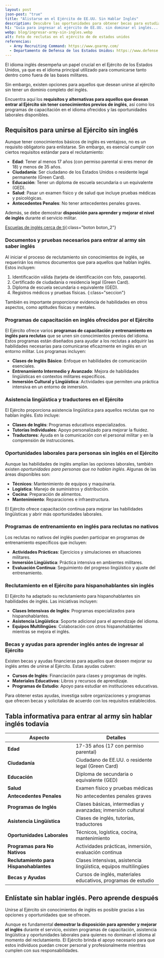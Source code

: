 ```yaml
---
layout: post
json-post: "true"
title: "Alistarse en el Ejército de EE.UU. Sin Hablar Inglés"
description: Descubre las oportunidades para obtener becas para estudiar inglés en Canadá. No tienes que saber el idioma. Consíguela desde cualquier país
h1: "Guía para ingresar al ejército de EE.UU. sin dominar el inglés... aún"
webp: blog/ingresar-army-sin-ingles.webp
alt: Foto de reclutas en el ejército de de estados unidos
referencias:
  - Army Recruiting Command: https://www.goarmy.com/
  - Departamento de Defensa de los Estados Unidos: https://www.defense.gov/
---
```

El idioma inglés desempeña un papel crucial en el Ejército de los Estados Unidos, ya que es el idioma principal utilizado para comunicarse tanto dentro como fuera de las bases militares.

Sin embargo, existen opciones para aquellos que desean unirse al ejército sin tener un dominio completo del inglés.

Encuentra aquí los **requisitos y alternativas para aquellos que desean entrar al Ejército sin tener conocimientos previos de inglés**, así como los programas de capacitación en el idioma ofrecidos y las oportunidades laborales disponibles.

## Requisitos para unirse al Ejército sin inglés

Aunque tener conocimientos básicos de inglés es ventajoso, no es un requisito obligatorio para enlistarse. Sin embargo, es esencial cumplir con ciertos requisitos estándar para el reclutamiento:

- **Edad**: Tener al menos 17 años (con permiso parental si eres menor de 18) y menos de 35 años.
- **Ciudadanía**: Ser ciudadano de los Estados Unidos o residente legal permanente (Green Card).
- **Educación**: Tener un diploma de escuela secundaria o un equivalente (GED).
- **Salud**: Pasar un examen físico y de salud que incluye pruebas médicas y psicológicas.
- **Antecedentes Penales**: No tener antecedentes penales graves.

Además, se debe demostrar **disposición para aprender y mejorar el nivel de inglés** durante el servicio militar.

[Escuelas de inglés cerca de ti]({{'escuelas'|relative_url}} "Escuelas de inglés cerca"){:class="boton boton_2"}

### Documentos y pruebas necesarios para entrar al army sin saber inglés

Al iniciar el proceso de reclutamiento sin conocimientos de inglés, se requerirán los mismos documentos que para aquellos que hablan inglés. Estos incluyen:

1. Identificación válida (tarjeta de identificación con foto, pasaporte).
2. Certificado de ciudadanía o residencia legal (Green Card).
3. Diploma de escuela secundaria o equivalente (GED).
4. Registros médicos y pruebas físicas.
{:class="seccion"}

También es importante proporcionar evidencia de habilidades en otros aspectos, como aptitudes físicas y mentales.

### Programas de capacitación en inglés ofrecidos por el Ejército

El Ejército ofrece varios **programas de capacitación y entrenamiento en inglés para reclutas** que se unen sin conocimientos previos del idioma. Estos programas están diseñados para ayudar a los reclutas a adquirir las habilidades necesarias para comunicarse eficazmente en inglés en un entorno militar. Los programas incluyen:

- **Clases de Inglés Básico**: Enfoque en habilidades de comunicación esenciales.
- **Entrenamiento Intermedio y Avanzado**: Mejora de habilidades lingüísticas en contextos militares específicos.
- **Inmersión Cultural y Lingüística**: Actividades que permiten una práctica intensiva en un entorno de inmersión.

### Asistencia lingüística y traductores en el Ejército

El Ejército proporciona asistencia lingüística para aquellos reclutas que no hablan inglés. Esto incluye:

- **Clases de Inglés**: Programas educativos especializados.
- **Tutorías Individuales**: Apoyo personalizado para mejorar la fluidez.
- **Traductores**: Ayuda en la comunicación con el personal militar y en la comprensión de instrucciones.

### Oportunidades laborales para personas sin inglés en el Ejército

Aunque las habilidades de inglés amplían las opciones laborales, también existen *oportunidades para personas que no hablan inglés*. Algunas de las áreas disponibles son:

- **Técnicos**: Mantenimiento de equipos y maquinaria.
- **Logística**: Manejo de suministros y distribución.
- **Cocina**: Preparación de alimentos.
- **Mantenimiento**: Reparaciones e infraestructura.

El Ejército ofrece capacitación continua para mejorar las habilidades lingüísticas y abrir más oportunidades laborales.

### Programas de entrenamiento en inglés para reclutas no nativos

Los reclutas no nativos del inglés pueden participar en programas de entrenamiento específicos que incluyen:

- **Actividades Prácticas**: Ejercicios y simulaciones en situaciones militares.
- **Inmersión Lingüística**: Práctica intensiva en ambientes militares.
- **Evaluación Continua**: Seguimiento del progreso lingüístico y ajuste del entrenamiento.

### Reclutamiento en el Ejército para hispanohablantes sin inglés

El Ejército ha adaptado su reclutamiento para hispanohablantes sin habilidades de inglés. Las iniciativas incluyen:

- **Clases Intensivas de Inglés**: Programas especializados para hispanohablantes.
- **Asistencia Lingüística**: Soporte adicional para el aprendizaje del idioma.
- **Equipos Multilingües**: Colaboración con otros hispanohablantes mientras se mejora el inglés.

### Becas y ayudas para aprender inglés antes de ingresar al Ejército

Existen becas y ayudas financieras para aquellos que deseen mejorar su inglés antes de unirse al Ejército. Estas ayudas cubren:

- **Cursos de Inglés**: Financiación para clases y programas de inglés.
- **Materiales Educativos**: Libros y recursos de aprendizaje.
- **Programas de Estudio**: Apoyo para estudiar en instituciones educativas.

Para obtener estas ayudas, investiga sobre organizaciones y programas que ofrecen becas y solicítalas de acuerdo con los requisitos establecidos.

## Tabla informativa para entrar al army sin hablar inglés todavía

| Aspecto                         | Detalles                                                                 |
|---------------------------------|--------------------------------------------------------------------------|
| **Edad**                        | 17-35 años (17 con permiso parental)                                    |
| **Ciudadanía**                  | Ciudadano de EE.UU. o residente legal (Green Card)                       |
| **Educación**                   | Diploma de secundaria o equivalente (GED)                               |
| **Salud**                       | Examen físico y pruebas médicas                                          |
| **Antecedentes Penales**        | No antecedentes penales graves                                           |
| **Programas de Inglés**         | Clases básicas, intermedias y avanzadas; inmersión cultural              |
| **Asistencia Lingüística**      | Clases de inglés, tutorías, traductores                                  |
| **Oportunidades Laborales**     | Técnicos, logística, cocina, mantenimiento                               |
| **Programas para No Nativos**   | Actividades prácticas, inmersión, evaluación continua                   |
| **Reclutamiento para Hispanohablantes** | Clases intensivas, asistencia lingüística, equipos multilingües  |
| **Becas y Ayudas**              | Cursos de inglés, materiales educativos, programas de estudio           |

## Enlístate sin hablar inglés. Pero aprende después

Unirse al Ejército sin conocimientos de inglés es posible gracias a las opciones y oportunidades que se ofrecen.

Aunque es fundamental **demostrar la disposición para aprender y mejorar el inglés** durante el servicio, existen programas de capacitación, asistencia lingüística y oportunidades laborales para quienes no dominan el idioma al momento del reclutamiento. El Ejército brinda el apoyo necesario para que estos individuos puedan crecer personal y profesionalmente mientras cumplen con sus responsabilidades.
